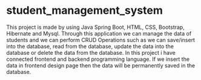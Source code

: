# student_management_system

This project is made by using Java Spring Boot, HTML, CSS, Bootstrap, Hibernate and Mysql. Through this application we can manage the data of students and we can perform CRUD Operations such as we can save/insert into the database, read from the database, update the data into the database or delete the data from the database.
In this project i have connected frontend and backend programming language. If we insert the data in frontend design page then the data will be permanently saved in the database.
